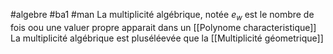 #algebre #ba1 #man 
La multiplicité algébrique, notée $e_w$ est le nombre de fois oou une valuer propre apparait dans un [[Polynome characteristique]]
La multiplicité algébrique est pluséléevée que la [[Multiplicité géometrique]]